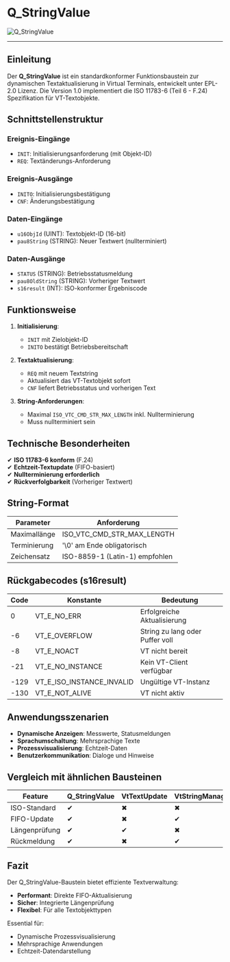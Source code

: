 # Q_StringValue

![Q_StringValue](https://user-images.githubusercontent.com/69573151/212334298-f7c6215c-a80c-491c-ad3e-6ba0e539f0d0.png)

* * * * * * * * * *

## Einleitung  
Der **Q_StringValue** ist ein standardkonformer Funktionsbaustein zur dynamischen Textaktualisierung in Virtual Terminals, entwickelt unter EPL-2.0 Lizenz. Die Version 1.0 implementiert die ISO 11783-6 (Teil 6 - F.24) Spezifikation für VT-Textobjekte.

## Schnittstellenstruktur  

### **Ereignis-Eingänge**  
- `INIT`: Initialisierungsanforderung (mit Objekt-ID)  
- `REQ`: Textänderungs-Anforderung  

### **Ereignis-Ausgänge**  
- `INITO`: Initialisierungsbestätigung  
- `CNF`: Änderungsbestätigung  

### **Daten-Eingänge**  
- `u16ObjId` (UINT): Textobjekt-ID (16-bit)  
- `pau8String` (STRING): Neuer Textwert (nullterminiert)  

### **Daten-Ausgänge**  
- `STATUS` (STRING): Betriebsstatusmeldung  
- `pau8OldString` (STRING): Vorheriger Textwert  
- `s16result` (INT): ISO-konformer Ergebniscode  

## Funktionsweise  

1. **Initialisierung**:  
   - `INIT` mit Zielobjekt-ID  
   - `INITO` bestätigt Betriebsbereitschaft  

2. **Textaktualisierung**:  
   - `REQ` mit neuem Textstring  
   - Aktualisiert das VT-Textobjekt sofort  
   - `CNF` liefert Betriebsstatus und vorherigen Text  

3. **String-Anforderungen**:  
   - Maximal `ISO_VTC_CMD_STR_MAX_LENGTH` inkl. Nullterminierung  
   - Muss nullterminiert sein  

## Technische Besonderheiten  

✔ **ISO 11783-6 konform** (F.24)  
✔ **Echtzeit-Textupdate** (FIFO-basiert)  
✔ **Nullterminierung erforderlich**  
✔ **Rückverfolgbarkeit** (Vorheriger Textwert)  

## String-Format  

| Parameter          | Anforderung                      |  
|--------------------|----------------------------------|  
| Maximallänge       | ISO_VTC_CMD_STR_MAX_LENGTH       |  
| Terminierung       | '\0' am Ende obligatorisch       |  
| Zeichensatz        | ISO-8859-1 (Latin-1) empfohlen   |  

## Rückgabecodes (s16result)  

| Code | Konstante               | Bedeutung                          |  
|------|-------------------------|------------------------------------|  
| 0    | VT_E_NO_ERR             | Erfolgreiche Aktualisierung       |  
| -6   | VT_E_OVERFLOW           | String zu lang oder Puffer voll   |  
| -8   | VT_E_NOACT              | VT nicht bereit                   |  
| -21  | VT_E_NO_INSTANCE        | Kein VT-Client verfügbar          |  
| -129 | VT_E_ISO_INSTANCE_INVALID | Ungültige VT-Instanz             |  
| -130 | VT_E_NOT_ALIVE          | VT nicht aktiv                    |  

## Anwendungsszenarien  

- **Dynamische Anzeigen**: Messwerte, Statusmeldungen  
- **Sprachumschaltung**: Mehrsprachige Texte  
- **Prozessvisualisierung**: Echtzeit-Daten  
- **Benutzerkommunikation**: Dialoge und Hinweise  

## Vergleich mit ähnlichen Bausteinen  

| Feature        | Q_StringValue | VtTextUpdate | VtStringManager |  
|---------------|---------------|--------------|-----------------|  
| ISO-Standard  | ✔             | ✖            | ✖               |  
| FIFO-Update   | ✔             | ✖            | ✔               |  
| Längenprüfung | ✔             | ✔            | ✖               |  
| Rückmeldung   | ✔             | ✖            | ✔               |  

## Fazit  

Der Q_StringValue-Baustein bietet effiziente Textverwaltung:  

- **Performant**: Direkte FIFO-Aktualisierung  
- **Sicher**: Integrierte Längenprüfung  
- **Flexibel**: Für alle Textobjekttypen  

Essential für:  
- Dynamische Prozessvisualisierung  
- Mehrsprachige Anwendungen  
- Echtzeit-Datendarstellung
